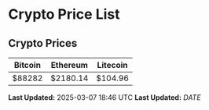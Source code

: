 # Crypto Price List

## Crypto Prices
| Bitcoin | Ethereum | Litecoin |
| ------- | -------- | -------- |
| $88282 | $2180.14 | $104.96 |
**Last Updated:** 2025-03-07 18:46 UTC
**Last Updated:** $DATE$
